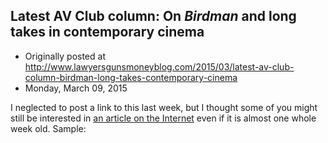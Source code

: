 ## Latest AV Club column: On <em>Birdman</em> and long takes in contemporary cinema

 * Originally posted at http://www.lawyersgunsmoneyblog.com/2015/03/latest-av-club-column-birdman-long-takes-contemporary-cinema
 * Monday, March 09, 2015

I neglected to post a link to this last week, but I thought some of you might still be interested in [an article on the Internet](http://www.avclub.com/article/how-reality-becomes-function-film-technique-birdma-215503) even if it is almost one whole week old. Sample: